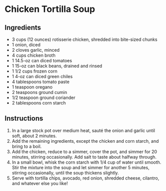 # Chicken Tortilla Soup

## Ingredients
- 3 cups (12 ounces) rotisserie chicken, shredded into bite-sized chunks  
- 1 onion, diced  
- 2 cloves garlic, minced  
- 4 cups chicken broth  
- 1 14.5-oz can diced tomatoes  
- 1 15-oz can black beans, drained and rinsed  
- 1 1/2 cups frozen corn  
- 1 4-oz can diced green chiles  
- 4 tablespoons tomato paste  
- 1 teaspoon oregano  
- 2 teaspoons ground cumin  
- 1/2 teaspoon ground coriander  
- 2 tablespoons corn starch  

## Instructions
1. In a large stock pot over medium heat, sauté the onion and garlic until soft, about 2 minutes.  
2. Add the remaining ingredients, except the chicken and corn starch, and bring to a boil.  
3. Add the chicken, reduce to a simmer, cover the pot, and simmer for 20 minutes, stirring occasionally. Add salt to taste about halfway through.  
4. In a small bowl, whisk the corn starch with 1/4 cup of water until smooth. Stir the mixture into the soup and let simmer for another 5 minutes, stirring occasionally, until the soup thickens slightly.  
5. Serve with tortilla chips, avocado, red onion, shredded cheese, cilantro, and whatever else you like!  
